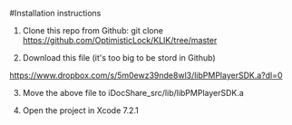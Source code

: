 
#Installation instructions

1. Clone this repo from Github:
git clone https://github.com/OptimisticLock/KLIK/tree/master

2. Download this file (it's too big to be stord in Github)

https://www.dropbox.com/s/5m0ewz39nde8wl3/libPMPlayerSDK.a?dl=0

3. Move the above file to iDocShare_src/lib/libPMPlayerSDK.a

4. Open the project in Xcode 7.2.1
